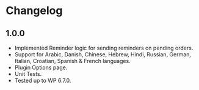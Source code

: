 # Changelog

## 1.0.0
* Implemented Reminder logic for sending reminders on pending orders.
* Support for Arabic, Danish, Chinese, Hebrew, Hindi, Russian, German, Italian, Croatian, Spanish & French languages.
* Plugin Options page.
* Unit Tests.
* Tested up to WP 6.7.0.
